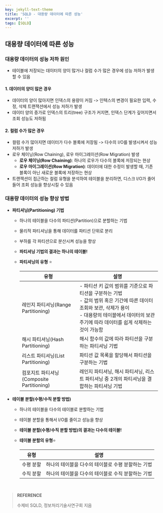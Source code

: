 ```yaml
---
key: jekyll-text-theme
title: 'SQLD - 대용량 데이터에 따른 성능'
excerpt: ''
tags: [SQLD]
---
```


## 대용량 데이터에 따른 성능

### 대용량 데이터의 성능 저하 원인

* 테이블에 저장되는 데이터의 양이 많거나 컬럼 수가 많은 경우에 성능 저하가 발생할 수 있음

#### 1. 데이터의 양이 많은 경우

* 데이터의 양이 많아지면 인덱스의 용량이 커짐 -> 인텍스의 변경이 필요한 입력, 수정, 삭제 트랜잭션에서 성능 저하가 발생
* 데이터 양의 증가로 인덱스의 트리(tree) 구조가 커지면, 인덱스 단계가 깊어지면서 조회 성능도 저하됨

#### 2. 컬럼 수가 많은 경우

* 컬럼 수가 많아지면 데이터가 다수 블록에 저장됨 -> 다수의 I/O를 발생시켜서 성능 저하가 발생
* 로우 체이닝(Row Chaining), 로우 마이그레이션(Row Migration) 발생
  * **로우 체이닝(Row Chaining)**: 하나의 로우가 다수의 블록에 저장되는 현상
  * **로우 마이그레이션(Row Migration)**: 데이터에 대한 수정이 발생할 때, 기존 블록이 아닌 새로운 블록에 저장하는 현상
* 트랜잭션이 접근하는 컬럼 유형을 분석하여 테이블을 분리하면, 디스크 I/O가 줄어들어 조회 성능을 향상시킬 수 있음



### 대용량 데이터의 성능 향상 방법

* **파티셔닝(Partitioning) 기법**

  * 하나의 테이블을 다수의 파티션(Partition)으로 분할하는 기법

  * 물리적 파티셔닝을 통해 데이터를 파티션 단위로 분리

  * 부하를 각 파티션으로 분산시켜 성능을 향상

  * **파티셔닝 기법의 결과는 하나의 테이블!**

  * **파티셔닝의 유형** :star:

    | 유형                                      | 설명                                                         |
    | ----------------------------------------- | ------------------------------------------------------------ |
    | 레인지 파티셔닝(Range Partitioning)       | - 파티션 키 값의 범위를 기준으로 파티션을 구분하는 기법<br/>- 값의 범위 혹은 기간에 따른 데이터 조회와 보관, 삭제가 용이<br/>- 대용량의 테이블에서 데이터의 보관 주기에 따라 데이터를 쉽게 삭제하는 것이 가능함 |
    | 해시 파티셔닝(Hash Partitioning)          | 해시 함수의 값에 따라 파티션을 구분하는 파티셔닝 기법        |
    | 리스트 파티셔닝(List Partitioning)        | 파티션 값 목록을 할당해서 파티션을 구분하는 기법             |
    | 컴포지트 파티셔닝(Composite Partitioning) | 레인지 파티셔닝, 해시 파티셔닝, 리스트 파티셔닝 중 2개의 파티셔닝을 결합하는 파티셔닝 기법 |

    

* **테이블 분할(수평/수직 분할 방법)**

  * 하나의 테이블을 다수의 테이블로 분할하는 기법

  * 테이블 분할을 통해서 I/O를 줄이고 성능을 향상

  * **테이블 분할(수평/수직 분할 방법)의 결과는 다수의 테이블!**

  * **테이블 분할의 유형**:star:

    | 유형      | 설명                                               |
    | --------- | -------------------------------------------------- |
    | 수평 분할 | 하나의 테이블을 다수의 테이블로 수평 분할하는 기법 |
    | 수직 분할 | 하나의 테이블을 다수의 테이블로 수직 분할하는 기법 |

<br/>

> **REFERENCE**
>
> 수제비 SQLD,  정보처리기술사연구회 지음